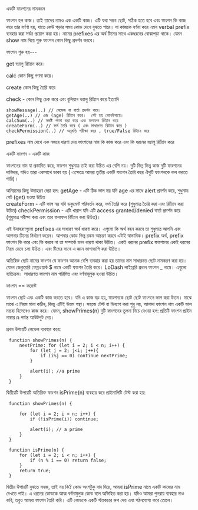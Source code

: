 











একটি ফাংশনের নামকরন

ফাংশন হল কাজ। তাই তাদের নামও এক একটি কাজ। এটি যথা সম্ভব ছোট, সঠিক হতে হবে এবং ফাংশন কি কাজ করে তার বর্ণণা হয়, যাতে কেউ পড়ার সময় কোড দেখে বুঝতে পারে।
যা কাজকে বর্ণনা করে এমন verbal prefix ব্যবহার করা সর্বত্র প্রয়োগ করা হয়। নামের prefixes এর অর্থ টিমের সাথে একধরনের বোঝাপড়া থাকে।
যেমন show নাম দিয়ে শুরু ফাংশন কোন কিছু প্রদর্শন করবে।

ফাংশন শুরু হয়---

get ভ্যালু রিট্যান করে।
 
calc কোন কিছু গণনা করে।

create কোন কিছু তৈরি করে 

check - কোন কিছু চেক করে এবং বুলিয়ান ভ্যালু রিট্যান করে ইত্যাদি


    showMessage(..) // মেসেজ বা বার্তা প্রদর্শন করে।
    getAge(..) // এজ (age) রিট্যান করে।  গেট হয় কোনউপায়ে।
    calcSum(..) // সমষ্টি গণনা করা করে এবং ফলাফল রিট্যান করে 
    createForm(..) // ফর্ম তৈরি করে ( এবং সাধারণত রিট্যান করে )
    checkPermission(..) // অনুমতি পরীক্ষা করে , true/False রিট্যান করে 
	
prefixes নাম দেখে এক নজরে ধারণা দেয় ফাংশনের নাম কি কাজ করে এবং কি ধরনের ভ্যালু রির্ট্যান করে 
   


একটি ফাংশন - একটি কাজ 

ফাংশনের নাম যা প্রস্তাবিত করে, ফাংশন শুধুমাত্র তাই করা উচিত এর বেশি নয়।
দুটি ভিন্ন ভিন্ন কাজ দুটি ফাংশনের দাবিদার, যদিও তারা একসাথে ডাকা হয় ( এক্ষেত্রে আমরা তৃতীয় একটি ফাংশন তৈরি করে ঐদুটি ফাংশনকে কল করতে পারি)।

অনিয়মের কিছু উদাহরণ দেয়া হল:
getAge - এটি ঠিক ভাল নয় যদি age এর সাথে  alert প্রদর্শন করে, শুধুমাত্র গেট (get) হওয়া উচিত  
createForm - এটি ভাল নয় যদি ডকুমেন্ট পরিবর্তন করে, ফর্ম তৈরি করে (শুধুমাত্র তৈরি করা এবং রির্ট্যান করা উচিত)
checkPermission - এটি খারাপ যদি এটি access granted/denied বার্তা প্রদর্শন করে (শুধুমাত্র পরীক্ষা করা এবং তার ফলাফল রির্ট্যান করা উচিত)।

এই উদাহরণগুলো prefixes এর সাধারণ অর্থ ধারণা করে। এগুলো কি অর্থ বহন করবে তা শুধুমাত্র আপনি এবং আপনার টিমের নির্ধারণ করেন। আপনার কোড ভিন্ন রকম আচরণ করবে এটাই স্বাভাবিক। prefix অর্থ, prefix ফাংশন কি করে এবং কি করবে না তা সম্পর্কে ভাল ধারণা থাকা উচিত। একই ধরনের prefix ফাংশনের একই ধরনের নিয়ম মেনে চলা উচিত। এবং টিমের সাথে এ জ্ঞান ভাগাভাগি করা উচিত। 

অতিরিক্ত ছোট নামের ফাংশন
যে ফাংশন অনেক বেশি ব্যবহার করা হয় তাদের নাম সাধারনত ছোট নামকরণ করা হয়।
যেমন জেকুয়েরি ফেম্রওয়ার্ক $ নামে একটি ফাংশন তৈরি করে। LoDash লাইব্রেরি প্রধান ফাংশন _ নামে।
এগুলো ব্যতিক্রম। সাধারণত ফাংশন নাম পরিমিত এবং বর্ণনামূলুক হওয়া উচিত।   





ফাংশন == কমেন্ট

ফাংশন ছোট এবং একটি কাজ করতে হবে। যদি এ কাজ বড় হয়, ফাংশনকে ছোট ছোট ফাংশনে ভাগ করা উত্তম। মাঝে মাঝে এ নিয়ম মানা কঠিন, কিন্তু এটিই উত্তম পন্থা।
সহজে টেস্ট বা ডিব্যাগ করা শুধু নয়, আলাদা ফাংশন নাম একটি ভাল মন্তব্য হিসেবেও কাজ করে।
যেমন, showPrimes(n) দুটি ফাংশনের তুলনা নিচে দেওয়া হল: প্রতিটি ফাংশন প্রাইম নাম্বার n পর্যন্ত আউটপুট দেয়।
 
 প্রথম উপায়টি লেভেল ব্যবহার করে:     
 
	 function showPrimes(n) {
		 nextPrime: for (let i = 2; i < n; i++) {
			 for (let j = 2; j<i; j++){
				 if (i%j == 0) continue nextPrime;
			 }
			 
			 alert(i); //a prime
		 }
	 }
 

 
 
 দ্বিতীয়টি উপায়টি অতিরিক্ত ফাংশন isPrime(n) ব্যবহার করে প্রাইমালিটি টেস্ট করা হয়:
 
	 function showPrimes(n) {
		 
		 for (let i = 2; i < n; i++) {
			 if (!isPrime(i)) continue;
			 
			 alert(i); // a prime
		 }
	 }

	 function isPrime(n) {
		 for (let i = 2; i < n; i++) {
			 if (n % i == 0) return false;
		 }
		 return true;
	 }

দ্বিতীয় উপায়টি বুঝতে সহজ, তাই নয় কি? কোড অংশটুকু বাদ দিয়ে, আমরা isPrime নামে একটি কাজের নাম দেখতে পাই। এ ধরনের কোডকে আত্ম বর্ণনামুলুক কোড বলে অভিহিত করা হয়।
যদিও আমরা পুনরায় ব্যবহার নাও করি, তবুও আমরা ফাংশন তৈরি করি। এটি কোডকে একটি স্ট্যাকচার রুপ দেয় এবং পঠনযোগ্য করে তোলে।